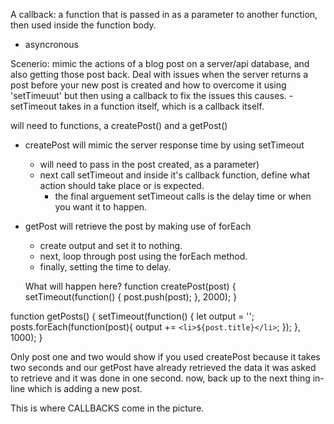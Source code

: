 A callback: a function that is passed in as a parameter to another function, then used inside the function body. 
- asyncronous

Scenerio: mimic the actions of a blog post on a server/api database, 
and also getting those post back. Deal with issues when the server returns a post before your new post is created and how to overcome it using 'setTimeuut' but then using a callback to fix the issues this causes. 
    - setTimeout takes in a function itself, which is a callback        itself.

will need to functions, a createPost() and a getPost()

- createPost will mimic the server response time by using setTimeout
    - will need to pass in the post created, as a parameter)
    - next call setTimeout and inside it's callback function, define what action should take place or is expected.
        - the final arguement setTimeout calls is the delay time or when you want it to happen.

- getPost will retrieve the post by making use of forEach
    - create output and set it to nothing.
    - next, loop through post using the forEach method.
    - finally, setting the time to delay.

    What will happen here?
    function createPost(post) {
      setTimeout(function() {
      post.push(post);
    }, 2000);
  }

function getPosts() {
  setTimeout(function() {
    let output = '';
    posts.forEach(function(post){
      output += `<li>${post.title}</li>`;
    });
  }, 1000);
}

Only post one and two would show if you used createPost because it takes two seconds and our getPost have already retrieved the data it was asked to retrieve and it was done in one second. now, back up to the next thing in-line which is adding a new post. 

This is where CALLBACKS come in the picture.
  